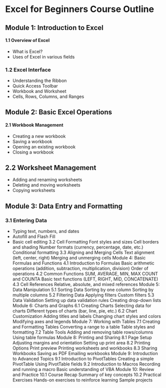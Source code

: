 # Excel for Beginners Course Outline
## Module 1: Introduction to Excel
#### 1.1 Overview of Excel
- What is Excel?
- Uses of Excel in various fields
### 1.2 Excel Interface
- Understanding the Ribbon
- Quick Access Toolbar
- Workbook and Worksheet
- Cells, Rows, Columns, and Ranges
## Module 2: Basic Excel Operations
#### 2.1 Workbook Management
- Creating a new workbook
- Saving a workbook
- Opening an existing workbook
- Closing a workbook
## 2.2 Worksheet Management
- Adding and renaming worksheets
- Deleting and moving worksheets
- Copying worksheets
## Module 3: Data Entry and Formatting
### 3.1 Entering Data
- Typing text, numbers, and dates
- Autofill and Flash Fill
- Basic cell editing
3.2 Cell Formatting
Font styles and sizes
Cell borders and shading
Number formats (currency, percentage, date, etc.)
Conditional formatting
3.3 Aligning and Merging Cells
Text alignment (left, center, right)
Merging and unmerging cells
Module 4: Basic Formulas and Functions
4.1 Introduction to Formulas
Basic arithmetic operations (addition, subtraction, multiplication, division)
Order of operations
4.2 Common Functions
SUM, AVERAGE, MIN, MAX
COUNT and COUNTA
Basic text functions (LEFT, RIGHT, MID, CONCATENATE)
4.3 Cell References
Relative, absolute, and mixed references
Module 5: Data Manipulation
5.1 Sorting Data
Sorting by one column
Sorting by multiple columns
5.2 Filtering Data
Applying filters
Custom filters
5.3 Data Validation
Setting up data validation rules
Creating drop-down lists
Module 6: Charts and Graphs
6.1 Creating Charts
Selecting data for charts
Different types of charts (bar, line, pie, etc.)
6.2 Chart Customization
Adding titles and labels
Changing chart styles and colors
Modifying axes and legends
Module 7: Working with Tables
7.1 Creating and Formatting Tables
Converting a range to a table
Table styles and formatting
7.2 Table Tools
Adding and removing table rows/columns
Using table formulas
Module 8: Printing and Sharing
8.1 Page Setup
Adjusting margins and orientation
Setting up print area
8.2 Printing Options
Print preview
Printing worksheets and workbooks
8.3 Sharing Workbooks
Saving as PDF
Emailing workbooks
Module 9: Introduction to Advanced Topics
9.1 Introduction to PivotTables
Creating a simple PivotTable
Using PivotTable fields
9.2 Introduction to Macros
Recording and running a macro
Basic understanding of VBA
Module 10: Review and Practice
10.1 Course Recap
Summary of key concepts
10.2 Practical Exercises
Hands-on exercises to reinforce learning
Sample projects
